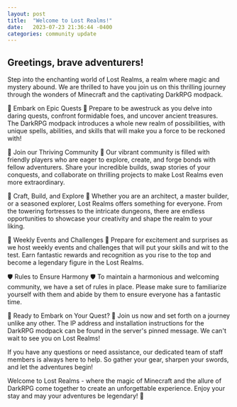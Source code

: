 ```yaml
---
layout: post
title:  "Welcome to Lost Realms!"
date:   2023-07-23 21:36:44 -0400
categories: community update
---
```

## Greetings, brave adventurers! ##

Step into the enchanting world of Lost Realms, a realm where magic and mystery abound. We are thrilled to have you join us on this thrilling journey through the wonders of Minecraft and the captivating DarkRPG modpack.

🏰 Embark on Epic Quests 🏰
Prepare to be awestruck as you delve into daring quests, confront formidable foes, and uncover ancient treasures. The DarkRPG modpack introduces a whole new realm of possibilities, with unique spells, abilities, and skills that will make you a force to be reckoned with!

💬 Join our Thriving Community 💬
Our vibrant community is filled with friendly players who are eager to explore, create, and forge bonds with fellow adventurers. Share your incredible builds, swap stories of your conquests, and collaborate on thrilling projects to make Lost Realms even more extraordinary.

🌄 Craft, Build, and Explore 🌄
Whether you are an architect, a master builder, or a seasoned explorer, Lost Realms offers something for everyone. From the towering fortresses to the intricate dungeons, there are endless opportunities to showcase your creativity and shape the realm to your liking.

🎉 Weekly Events and Challenges 🎉
Prepare for excitement and surprises as we host weekly events and challenges that will put your skills and wit to the test. Earn fantastic rewards and recognition as you rise to the top and become a legendary figure in the Lost Realms.

🛡️ Rules to Ensure Harmony 🛡️
To maintain a harmonious and welcoming community, we have a set of rules in place. Please make sure to familiarize yourself with them and abide by them to ensure everyone has a fantastic time.

🔮 Ready to Embark on Your Quest? 🔮
Join us now and set forth on a journey unlike any other. The IP address and installation instructions for the DarkRPG modpack can be found in the server's pinned message. We can't wait to see you on Lost Realms!

If you have any questions or need assistance, our dedicated team of staff members is always here to help. So gather your gear, sharpen your swords, and let the adventures begin!

Welcome to Lost Realms - where the magic of Minecraft and the allure of DarkRPG come together to create an unforgettable experience. Enjoy your stay and may your adventures be legendary! 🌟